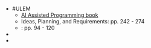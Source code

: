 - #ULEM
	- [AI Assisted Programming book](https://programs.ulem.org/mod/book/view.php?id=25&chapterid=8)
	- Ideas, Planning, and Requirements: pp. 242 - 274
	- : pp. 94 - 120
-
-